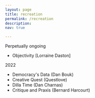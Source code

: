 ```yaml
---
layout: page
title: recreation
permalink: /recreation
description: 
nav: true

---
```



Perpetually ongoing

- Objectivity [Lorraine Daston]


2022
- Democracy's Data (Dan Bouk)
- Creative Quest (Questlove)
- Dilla Time (Dan Charnas)
- Critique and Praxis (Bernard Harcourt) 


